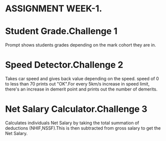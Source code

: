 # ASSIGNMENT WEEK-1.
# Student Grade.Challenge 1
Prompt shows students grades depending on the mark cohort they are in.

# Speed Detector.Challenge 2
Takes car speed and gives back value depending on the speed.
speed of 0 to less than 70 prints out "OK".For every 5km/s increase in speed limit, 
there's an increase in demerit point and prints out the number of demerits.

# Net Salary Calculator.Challenge 3
Calculates individuals Net Salary by taking the total summation of deductions
(NHIF,NSSF).This is then subtracted from gross salary to get the Net Salary.
